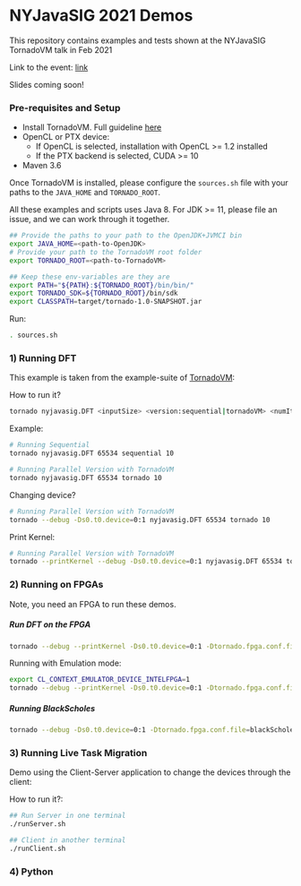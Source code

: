 # NYJavaSIG 2021 Demos 

This repository contains examples and tests shown at the NYJavaSIG TornadoVM talk in Feb 2021

Link to the event: [link](https://www.eventbrite.com/e/transparent-heterogeneous-computing-for-java-via-tornadovm-tickets-138156215961)

Slides coming soon! 

### Pre-requisites and Setup

* Install TornadoVM. Full guideline [here](https://github.com/beehive-lab/TornadoVM/blob/master/INSTALL.md)
* OpenCL or PTX device:
  * If OpenCL is selected, installation with OpenCL >= 1.2 installed
  * If the PTX backend is selected, CUDA >= 10  
* Maven 3.6

Once TornadoVM is installed, please configure the `sources.sh` file with your paths to the `JAVA_HOME` and `TORNADO_ROOT`.

All these examples and scripts uses Java 8. For JDK >= 11, please file an issue, and we can work through it together.   

```bash
## Provide the paths to your path to the OpenJDK+JVMCI bin
export JAVA_HOME=<path-to-OpenJDK>
# Provide your path to the TornadoVM root folder
export TORNADO_ROOT=<path-to-TornadoVM>

## Keep these env-variables are they are
export PATH="${PATH}:${TORNADO_ROOT}/bin/bin/"
export TORNADO_SDK=${TORNADO_ROOT}/bin/sdk
export CLASSPATH=target/tornado-1.0-SNAPSHOT.jar
```

Run:
```bash
. sources.sh
```

### 1) Running DFT

This example is taken from the example-suite of [TornadoVM](https://github.com/beehive-lab/TornadoVM):

How to run it?

```bash
tornado nyjavasig.DFT <inputSize> <version:sequential|tornadoVM> <numIterations>
```

Example:

```bash
# Running Sequential
tornado nyjavasig.DFT 65534 sequential 10

# Running Parallel Version with TornadoVM
tornado nyjavasig.DFT 65534 tornado 10
```

Changing device?
```bash
# Running Parallel Version with TornadoVM
tornado --debug -Ds0.t0.device=0:1 nyjavasig.DFT 65534 tornado 10
```

Print Kernel:
```bash
# Running Parallel Version with TornadoVM
tornado --printKernel --debug -Ds0.t0.device=0:1 nyjavasig.DFT 65534 tornado 10
```


### 2) Running on FPGAs

Note, you need an FPGA to run these demos.

##### Run DFT on the FPGA

```bash
tornado --debug --printKernel -Ds0.t0.device=0:1 -Dtornado.fpga.conf.file=dftFPGA.conf nyjavasig.DFT 8192 tornado 5
```

Running with Emulation mode:

```bash
export CL_CONTEXT_EMULATOR_DEVICE_INTELFPGA=1
tornado --debug --printKernel -Ds0.t0.device=0:1 -Dtornado.fpga.conf.file=dftFPGA.conf nyjavasig.DFT 8192 tornado 5
```

##### Running BlackScholes 

```bash
tornado --debug -Ds0.t0.device=0:1 -Dtornado.fpga.conf.file=blackScholes.conf nyjavasig.BlackScholes 33554432
```

### 3) Running Live Task Migration 

Demo using the Client-Server application to change the devices through the client:

How to run it?:

```bash
## Run Server in one terminal
./runServer.sh

## Client in another terminal
./runClient.sh
```

### 4) Python 
